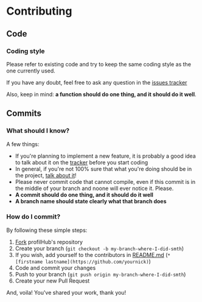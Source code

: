 Contributing
======

## Code

### Coding style

Please refer to existing code and try to keep the same coding style as the one currently used.

If you have any doubt, feel free to ask any question in the [issues tracker](issues)

Also, keep in mind: **a function should do one thing, and it should do it well**.

## Commits

### What should I know?

A few things:

* If you're planning to implement a new feature, it is probably a good idea to talk about it on the [tracker](issues) before you start coding
* In general, if you're not 100% sure that what you're doing should be in the project, [talk about it](issues)!
* Please never commit code that cannot compile, even if this commit is in the middle of your branch and noone will ever notice it. Please.
* **A commit should do one thing, and it should do it well**
* **A branch name should state clearly what that branch does**

### How do I commit?

By following these simple steps:

1. [Fork](https://github.com/reyclement/profilHub/fork) profilHub's repository
2. Create your branch (`git checkout -b my-branch-where-I-did-smth`)
3. If you wish, add yourself to the contributors in [README.md](https://github.com/reyclement/profilHub#contributors) (`* [firstname lastname](https://github.com/yournick)`)
4. Code and commit your changes
5. Push to your branch (`git push origin my-branch-where-I-did-smth`)
6. Create your new Pull Request

And, voila! You've shared your work, thank you!
